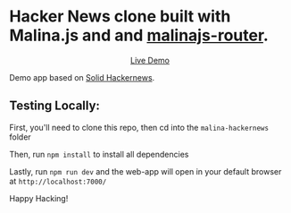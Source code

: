 # Hacker News clone built with Malina.js and and [malinajs-router](https://github.com/AlexxNB/malinajs-router).

<p align="center">
  <a href="https://malina-hackernews.pages.dev/" target="_blank">
    Live Demo
  </a>
</p>

Demo app based on [Solid Hackernews](https://github.com/solidjs/solid-hackernews). 

## Testing Locally:
First, you'll need to clone this repo, then cd into the `malina-hackernews` folder

Then, run `npm install` to install all dependencies

Lastly, run `npm run dev` and the web-app will open in your default browser at `http://localhost:7000/`

Happy Hacking!